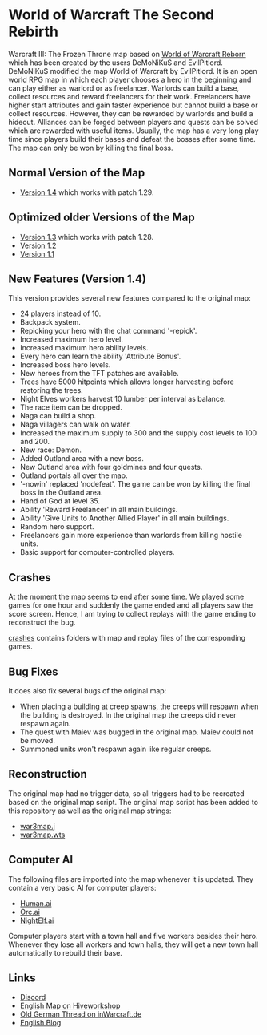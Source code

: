 # World of Warcraft The Second Rebirth

Warcraft III: The Frozen Throne map based on [World of Warcraft Reborn](https://www.hiveworkshop.com/threads/world-of-warcraft-reborn.80480/#resource-3941) which has been created by the users DeMoNiKuS and EvilPitlord.
DeMoNiKuS modified the map World of Warcraft by EvilPitlord.
It is an open world RPG map in which each player chooses a hero in the beginning and can play either as warlord or as freelancer.
Warlords can build a base, collect resources and reward freelancers for their work.
Freelancers have higher start attributes and gain faster experience but cannot build a base or collect resources.
However, they can be rewarded by warlords and build a hideout.
Alliances can be forged between players and quests can be solved which are rewarded with useful items.
Usually, the map has a very long play time since players build their bases and defeat the bosses after some time.
The map can only be won by killing the final boss.

## Normal Version of the Map

* [Version 1.4](./wowtsr.w3x) which works with patch 1.29.

## Optimized older Versions of the Map

* [Version 1.3](./releases/wowtsr1.3.w3x) which works with patch 1.28.
* [Version 1.2](./releases/wowtsr1.2.w3x)
* [Version 1.1](./releases/wowtsr1.1.w3x)

## New Features (Version 1.4)

This version provides several new features compared to the original map:

* 24 players instead of 10.
* Backpack system.
* Repicking your hero with the chat command '-repick'.
* Increased maximum hero level.
* Increased maximum hero ability levels.
* Every hero can learn the ability 'Attribute Bonus'.
* Increased boss hero levels.
* New heroes from the TFT patches are available.
* Trees have 5000 hitpoints which allows longer harvesting before restoring the trees.
* Night Elves workers harvest 10 lumber per interval as balance.
* The race item can be dropped.
* Naga can build a shop.
* Naga villagers can walk on water.
* Increased the maximum supply to 300 and the supply cost levels to 100 and 200.
* New race: Demon.
* Added Outland area with a new boss.
* New Outland area with four goldmines and four quests.
* Outland portals all over the map.
* '-nowin' replaced 'nodefeat'. The game can be won by killing the final boss in the Outland area.
* Hand of God at level 35.
* Ability 'Reward Freelancer' in all main buildings.
* Ability 'Give Units to Another Allied Player' in all main buildings.
* Random hero support.
* Freelancers gain more experience than warlords from killing hostile units.
* Basic support for computer-controlled players.

## Crashes

At the moment the map seems to end after some time. We played some games for one hour and suddenly the game ended and all players saw the score screen.
Hence, I am trying to collect replays with the game ending to reconstruct the bug.

[crashes](./crashes) contains folders with map and replay files of the corresponding games.

## Bug Fixes

It does also fix several bugs of the original map:

* When placing a building at creep spawns, the creeps will respawn when the building is destroyed. In the original map the creeps did never respawn again.
* The quest with Maiev was bugged in the original map. Maiev could not be moved.
* Summoned units won't respawn again like regular creeps.

## Reconstruction

The original map had no trigger data, so all triggers had to be recreated based on the original map script.
The original map script has been added to this repository as well as the original map strings:

* [war3map.j](./original_map/war3map.j)
* [war3map.wts](./translations/war3map.wts)

## Computer AI

The following files are imported into the map whenever it is updated. They contain a very basic AI for computer players:

* [Human.ai](./Human.ai)
* [Orc.ai](./Orc.ai)
* [NightElf.ai](./NightElf.ai)

Computer players start with a town hall and five workers besides their hero.
Whenever they lose all workers and town halls, they will get a new town hall automatically to rebuild their base.

## Links

* [Discord](https://discord.gg/eM34z36)
* [English Map on Hiveworkshop](https://www.hiveworkshop.com/threads/world-of-warcraft-tsr-1-4.304616/)
* [Old German Thread on inWarcraft.de](https://warcraft.ingame.de/forum/threads/215354-World-of-Warcraft-The-Second-Rebirth)
* [English Blog](https://diemachtdesfeuers.wordpress.com/)
